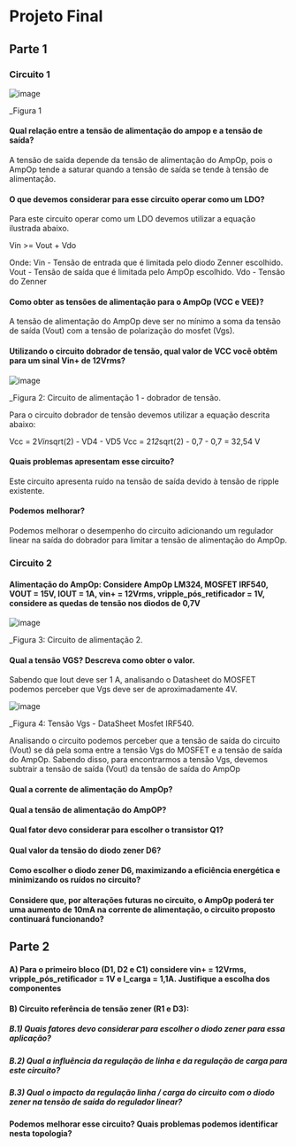 # Projeto Final

## Parte 1

### Circuito 1

![image](https://user-images.githubusercontent.com/74205954/116479443-076a6880-a856-11eb-97f0-9dab844fc8a4.png)

_Figura 1

#### Qual relação entre a tensão de alimentação do ampop e a tensão de saída?

   A tensão de saída depende da tensão de alimentação do AmpOp, pois o AmpOp tende a saturar quando a tensão de saída se tende à tensão de alimentação.

#### O que devemos considerar para esse circuito operar como um LDO?

   Para este circuito operar como um LDO devemos utilizar a equação ilustrada abaixo.
    
   Vin >= Vout + Vdo
    
   Onde:
   Vin - Tensão de entrada que é limitada pelo diodo Zenner escolhido.
   Vout - Tensão de saída que é limitada pelo AmpOp escolhido.
   Vdo - Tensão do Zenner

#### Como obter as tensões de alimentação para o AmpOp (VCC e VEE)?

   A tensão de alimentação do AmpOp deve ser no mínimo a soma da tensão de saída (Vout) com a tensão de polarização do mosfet (Vgs).

#### Utilizando o circuito dobrador de tensão, qual valor de VCC você obtêm para um sinal Vin+ de 12Vrms?

![image](https://user-images.githubusercontent.com/74205954/116479687-721ba400-a856-11eb-9fd8-a212af7cf0fe.png)

_Figura 2: Circuito de alimentação 1 - dobrador de tensão.

   Para o circuito dobrador de tensão devemos utilizar a equação descrita abaixo:
    
   Vcc = 2*Vin*sqrt(2) - VD4 - VD5
   Vcc = 2*12*sqrt(2) - 0,7 - 0,7 = 32,54 V

####  Quais problemas apresentam esse circuito?

   Este circuito apresenta ruído na tensão de saída devido à tensão de ripple existente.

#### Podemos melhorar?

  Podemos melhorar o desempenho do circuito adicionando um regulador linear na saída do dobrador para limitar a tensão de alimentação do AmpOp.

### Circuito 2

#### Alimentação do AmpOp: Considere AmpOp LM324, MOSFET IRF540, VOUT = 15V, IOUT = 1A, vin+ = 12Vrms, vripple_pós_retificador = 1V, considere as quedas de tensão nos diodos de 0,7V

![image](https://user-images.githubusercontent.com/74205954/116482020-b3ae4e00-a85a-11eb-93af-5c4fd1941b02.png)

_Figura 3: Circuito de alimentação 2.

#### Qual a tensão VGS? Descreva como obter o valor.

   Sabendo que Iout deve ser 1 A, analisando o Datasheet do MOSFET podemos perceber que Vgs deve ser de aproximadamente 4V.
   
   ![image](https://user-images.githubusercontent.com/74205954/116484955-849adb00-a860-11eb-983f-4a80ed0eeca6.png)
   
   _Figura 4: Tensão Vgs - DataSheet Mosfet IRF540.
   
   Analisando o circuito podemos perceber que a tensão de saída do circuito (Vout) se dá pela soma entre a tensão Vgs do MOSFET e a tensão de saída do AmpOp. Sabendo disso, para encontrarmos a tensão Vgs, devemos subtrair a tensão de saída (Vout) da tensão de saída do AmpOp

#### Qual a corrente de alimentação do AmpOp?



#### Qual a tensão de alimentação do AmpOP?

#### Qual fator devo considerar para escolher o transistor Q1?

#### Qual valor da tensão do diodo zener D6?

#### Como escolher o diodo zener D6, maximizando a eficiência energética e minimizando os ruídos no circuito? 

#### Considere que, por alterações futuras no circuito, o AmpOp poderá ter uma aumento de 10mA na corrente de alimentação, o circuito proposto continuará funcionando?

## Parte 2
#### A) Para o primeiro bloco (D1, D2 e C1) considere vin+ = 12Vrms, vripple_pós_retificador = 1V e I_carga = 1,1A. Justifique a escolha dos componentes
#### B) Circuito referência de tensão zener (R1 e D3):
##### B.1) Quais fatores devo considerar para escolher o diodo zener para essa aplicação? 
##### B.2) Qual a influência da regulação de linha e da regulação de carga para este circuito?
##### B.3) Qual o impacto da regulação linha / carga do circuito com o diodo zener na tensão de saída do regulador linear? 
#### Podemos melhorar esse circuito? Quais problemas podemos identificar nesta topologia?
